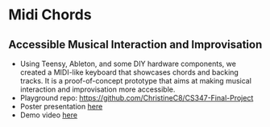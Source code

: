 # Midi Chords
## Accessible Musical Interaction and Improvisation

- Using Teensy, Ableton, and some DIY hardware components, we created a MIDI-like keyboard that showcases chords and backing tracks. It is a proof-of-concept prototype that aims at making musical interaction and improvisation more accessible.
- Playground repo: https://github.com/ChristineC8/CS347-Final-Project
- Poster presentation [here](poster/midichord-poster.jpg) 
- Demo video [here](https://youtu.be/yFD0ACqhmqM)
